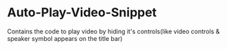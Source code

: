# Auto-Play-Video-Snippet
Contains the code to play video by hiding it's controls(like video controls &amp; speaker symbol appears on the title bar)
